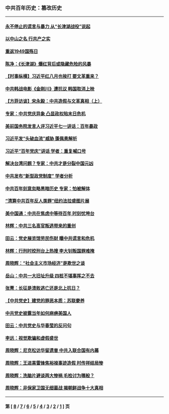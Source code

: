 ### 中共百年历史：篡改历史
---
#### [永不停止的谎言与暴力 从“长津湖战役”说起](../../pages/nf1176115/n13494094.md?06060430) 
#### [以中山之名 行共产之实](../../pages/nf1176115/n13346437.md?06060430) 
#### [重返1949国殇日](../../pages/nf1176115/n13346372.md?06060430) 
#### [陈净：《长津湖》爆红背后或隐藏危险的风暴](../../pages/nf1176115/n13314364.md?06060430) 
#### [【时事纵横】习近平红八月也挨打 要文革重来？](../../pages/nf1176115/n13231393.md?06060430) 
#### [中共韩战电影《金刚川》遭抗议 韩国取消上映](../../pages/nf1176115/n13219114.md?06060430) 
#### [【方菲访谈】宋永毅：中共造假与文革真相（上）](../../pages/nf1176115/n13200760.md?06060430) 
#### [专家：中共党庆异象 凸显政权陷末日危机](../../pages/nf1176115/n13067084.md?06060430) 
#### [美前国务院发言人评习近平七一讲话：百年暴政](../../pages/nf1176115/n13066986.md?06060430) 
#### [习近平发“头破血流”威胁 蓬佩奥解析](../../pages/nf1176115/n13063604.md?06060430) 
#### [习近平“百年党庆”讲话 学者：重复喊口号](../../pages/nf1176115/n13061411.md?06060430) 
#### [解决台湾问题？专家：中共才是分裂中国元凶](../../pages/nf1176115/n13060811.md?06060430) 
#### [中共发布“新型政党制度” 学者分析](../../pages/nf1176115/n13056354.md?06060430) 
#### [中共百年刻意忽略黑暗历史 专家：怕被解体](../../pages/nf1176115/n13056056.md?06060430) 
#### [“清算中共百年反人类罪”纽约法拉盛图片展](../../pages/nf1176115/n13052220.md?06060430) 
#### [美中国通：中共在焦虑中等待百年 时刻忧垮台](../../pages/nf1176115/n13048820.md?06060430) 
#### [林辉：中共三名高官叛逃带来的重创](../../pages/nf1176115/n13035206.md?06060430) 
#### [田云：党史展览馆劳民伤财 曝中共谎言和危机](../../pages/nf1176115/n13033900.md?06060430) 
#### [林辉：行刑时绞刑台上热搜 李大钊叛国罪难掩](../../pages/nf1176115/n13031965.md?06060430) 
#### [周晓辉：“社会主义市场经济”是欺世之谈](../../pages/nf1176115/n13024090.md?06060430) 
#### [岳山：中共一大旧址升级 四桩不堪事挥之不去](../../pages/nf1176115/n13021697.md?06060430) 
#### [张菁：长征是溃败逃亡还是北上抗日？](../../pages/nf1176115/n13020585.md?06060430) 
#### [【中共党史】建党的罪恶本质：苏联豢养](../../pages/nf1176115/n13011888.md?06060430) 
#### [中共党史披露当年如何麻痹美国人](../../pages/nf1176115/n12966400.md?06060430) 
#### [田云：中共党史与华春莹的反问句](../../pages/nf1176115/n12765178.md?06060430) 
#### [李远：视觉欺骗和虚假盛世](../../pages/nf1176115/n12993376.md?06060430) 
#### [周晓辉：尼克松访华留遗害 中共入联合国有内幕](../../pages/nf1176115/n12991422.md?06060430) 
#### [周晓辉：王进喜雷锋焦裕禄事迹造假 时传祥结局惨](../../pages/nf1176115/n12985497.md?06060430) 
#### [周晓辉：洗脑片避谈两大惨祸 毛检讨为哪般？](../../pages/nf1176115/n12971285.md?06060430) 
#### [周晓辉：非保家卫国无细菌战 揭朝鲜战争十大真相](../../pages/nf1176115/n12954161.md?06060430) 

---
#### 第 [ [8](./8.md?06060430) / [7](./7.md?06060430) / [6](./6.md?06060430) / [5](./5.md?06060430) / [4](./4.md?06060430) / [3](./3.md?06060430) / [2](./2.md?06060430) / [1](./1.md?06060430) ] 页
